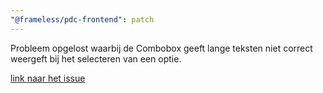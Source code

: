 ```yaml
---
"@frameless/pdc-frontend": patch
---
```


Probleem opgelost waarbij de Combobox geeft lange teksten niet correct weergeft bij het selecteren van een optie.

[link naar het issue](https://github.com/frameless/strapi/issues/847 "link naar het issue")
